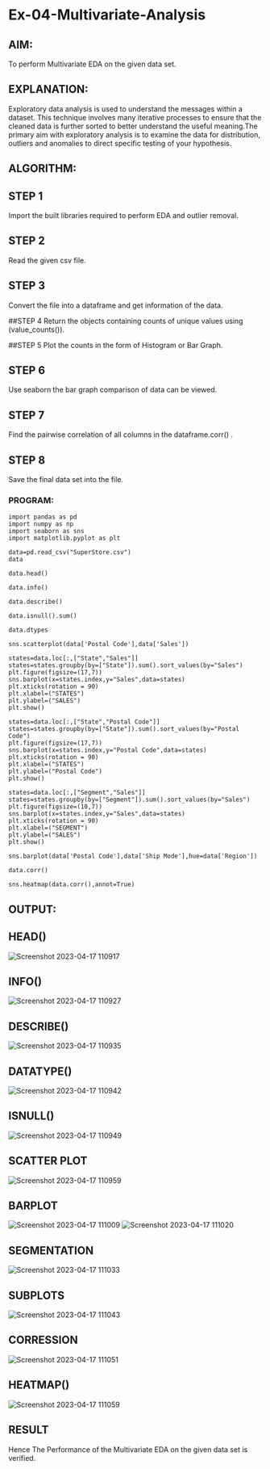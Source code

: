 # Ex-04-Multivariate-Analysis
## AIM:
To perform Multivariate EDA on the given data set.

## EXPLANATION:
Exploratory data analysis is used to understand the messages within a dataset. This technique involves many iterative processes to ensure that the cleaned data is further sorted to better understand the useful meaning.The primary aim with exploratory analysis is to examine the data for distribution, outliers and anomalies to direct specific testing of your hypothesis.

## ALGORITHM:
## STEP 1
Import the built libraries required to perform EDA and outlier removal.

## STEP 2
Read the given csv file.

## STEP 3
Convert the file into a dataframe and get information of the data.

##STEP 4
Return the objects containing counts of unique values using (value_counts()).

##STEP 5
Plot the counts in the form of Histogram or Bar Graph.

## STEP 6
Use seaborn the bar graph comparison of data can be viewed.

## STEP 7
Find the pairwise correlation of all columns in the dataframe.corr() .

## STEP 8
Save the final data set into the file.

### PROGRAM:
```
import pandas as pd
import numpy as np
import seaborn as sns
import matplotlib.pyplot as plt

data=pd.read_csv("SuperStore.csv")
data

data.head()

data.info()

data.describe()

data.isnull().sum()

data.dtypes

sns.scatterplot(data['Postal Code'],data['Sales'])

states=data.loc[:,["State","Sales"]] 
states=states.groupby(by=["State"]).sum().sort_values(by="Sales") 
plt.figure(figsize=(17,7)) 
sns.barplot(x=states.index,y="Sales",data=states) 
plt.xticks(rotation = 90) 
plt.xlabel=("STATES")
plt.ylabel=("SALES") 
plt.show()

states=data.loc[:,["State","Postal Code"]] 
states=states.groupby(by=["State"]).sum().sort_values(by="Postal Code") 
plt.figure(figsize=(17,7)) 
sns.barplot(x=states.index,y="Postal Code",data=states) 
plt.xticks(rotation = 90) 
plt.xlabel=("STATES") 
plt.ylabel=("Postal Code") 
plt.show()

states=data.loc[:,["Segment","Sales"]] 
states=states.groupby(by=["Segment"]).sum().sort_values(by="Sales") 
plt.figure(figsize=(10,7)) 
sns.barplot(x=states.index,y="Sales",data=states) 
plt.xticks(rotation = 90) 
plt.xlabel=("SEGMENT") 
plt.ylabel=("SALES") 
plt.show()

sns.barplot(data['Postal Code'],data['Ship Mode'],hue=data['Region'])

data.corr()

sns.heatmap(data.corr(),annot=True)
```
## OUTPUT:
## HEAD()
![Screenshot 2023-04-17 110917](https://user-images.githubusercontent.com/113497491/232392895-d63da13a-1977-4a0a-840a-bb00db76cfbb.png)

## INFO()
![Screenshot 2023-04-17 110927](https://user-images.githubusercontent.com/113497491/232392927-8391bead-ae3d-4708-b0cf-938ddebb24b7.png)


## DESCRIBE()
![Screenshot 2023-04-17 110935](https://user-images.githubusercontent.com/113497491/232392957-c66fe20c-cf57-4fbe-a555-cf0dd6357a52.png)


## DATATYPE()
![Screenshot 2023-04-17 110942](https://user-images.githubusercontent.com/113497491/232392979-afd54391-75a1-4cef-a9c7-708942da231a.png)


## ISNULL()
![Screenshot 2023-04-17 110949](https://user-images.githubusercontent.com/113497491/232393028-4ab270b1-a038-4f8f-a90f-a16e8aae4b02.png)


## SCATTER PLOT
![Screenshot 2023-04-17 110959](https://user-images.githubusercontent.com/113497491/232393049-78d2b1ee-b6d7-4ec9-8eaf-a7e8283452bd.png)


## BARPLOT
![Screenshot 2023-04-17 111009](https://user-images.githubusercontent.com/113497491/232393090-c9b83e1e-d755-44da-aa79-298be0f6172b.png)
![Screenshot 2023-04-17 111020](https://user-images.githubusercontent.com/113497491/232393108-086f5ccb-30a1-4a10-b604-62ed223af6d2.png)

## SEGMENTATION

![Screenshot 2023-04-17 111033](https://user-images.githubusercontent.com/113497491/232393124-baa3afee-c235-49c8-b455-7c955c477970.png)

## SUBPLOTS
![Screenshot 2023-04-17 111043](https://user-images.githubusercontent.com/113497491/232393148-4313b2d5-1224-4950-a216-f49b267955de.png)


## CORRESSION
![Screenshot 2023-04-17 111051](https://user-images.githubusercontent.com/113497491/232393187-692d5eb6-0cf7-4488-a486-f82a39c15d68.png)


## HEATMAP()
![Screenshot 2023-04-17 111059](https://user-images.githubusercontent.com/113497491/232393229-2604341e-41f0-411d-a696-bd9dc0b22dab.png)


## RESULT
Hence The Performance of the Multivariate EDA on the given data set is verified.
